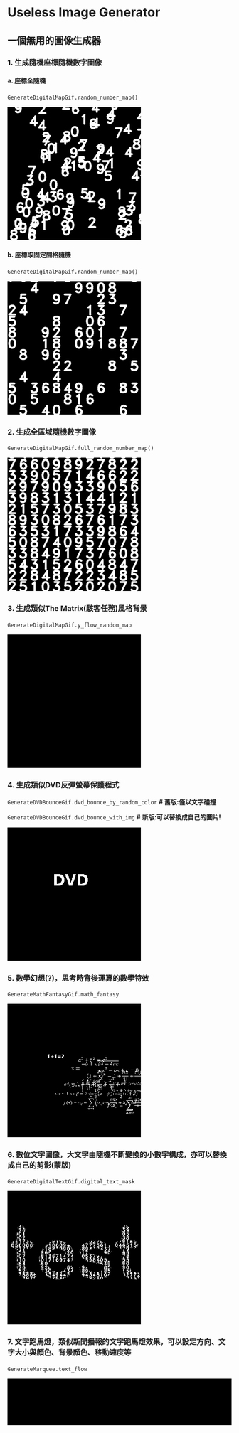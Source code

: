 # Useless Image Generator
## 一個無用的圖像生成器

### 1. 生成隨機座標隨機數字圖像

#### a. 座標全隨機
`GenerateDigitalMapGif.random_number_map()`
<div><img src=data/300x300_range_random_number_map.gif></div>

#### b. 座標取固定間格隨機
`GenerateDigitalMapGif.random_number_map()`
<div><img src=data/300x300_same_range_random_number_map.gif></div>

### 2. 生成全區域隨機數字圖像
`GenerateDigitalMapGif.full_random_number_map()`
<div><img src=data/300x300_full_range_random_number_map.gif></div>

### 3. 生成類似The Matrix(駭客任務)風格背景
`GenerateDigitalMapGif.y_flow_random_map`
<div><img src=data/300x300_y_flow_random_map.gif></div>

### 4. 生成類似DVD反彈螢幕保護程式
`GenerateDVDBounceGif.dvd_bounce_by_random_color`  **# 舊版:僅以文字碰撞**

`GenerateDVDBounceGif.dvd_bounce_with_img`  **# 新版:可以替換成自己的圖片!**
<div><img src=data/300x300_DVD_bounce_img_advanced.gif></div>

### 5. 數學幻想(?)，思考時背後運算的數學特效
`GenerateMathFantasyGif.math_fantasy`
<div><img src=data/300x300_math_fantasy.gif></div>

### 6. 數位文字圖像，大文字由隨機不斷變換的小數字構成，亦可以替換成自己的剪影(蒙版)
`GenerateDigitalTextGif.digital_text_mask`
<div><img src=data/300x300_digital_text_mask.gif></div>

### 7. 文字跑馬燈，類似新聞播報的文字跑馬燈效果，可以設定方向、文字大小與顏色、背景顏色、移動速度等
`GenerateMarquee.text_flow`
<div><img src=data/720x150_marquee_example.gif></div>
